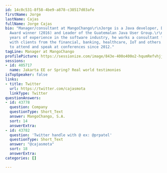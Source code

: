```yaml
---
id: 14c0c531-8f58-4be9-a878-c38517d03afe
firstName: Jorge
lastName: Cajas
fullName: Jorge Cajas
bio: "Manager/consultant at MangoChango\r\nJorge is a Java developer, Duke Choice
  Award winner (2016) and Leader of the Guatemalan Java User Group.\r\n\r\nWith 10+
  years of experience in the software industry, he works a consultant for MangoChango
  with clients from the financial, banking, healthcare, IoT and others.  Also He likes
  to attend and speak at conferences since 2012."
tagLine: Manager at MangoChango
profilePicture: https://sessionize.com/image/843e-400o400o2-hqumRefvhjjr5hyFxJ9THJ.jpg
sessions:
- id: 405717
  name: Jakarta EE or Spring? Real world testimonies
isTopSpeaker: false
links:
- title: Twitter
  url: https://twitter.com/cajasmota
  linkType: Twitter
questionAnswers:
- id: 43778
  question: Company
  questionType: Short_Text
  answer: MangoChango, S.A.
  sort: 14
  answerExtra: 
- id: 43782
  question: 'Twitter handle with @ ex: @prpatel'
  questionType: Short_Text
  answer: "@cajasmota"
  sort: 18
  answerExtra: 
categories: []

---
```

